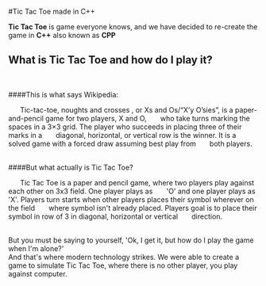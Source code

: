 #Tic Tac Toe made in C++

__Tic Tac Toe__ is game everyone knows, and we have decided to re-create the 
game in **C++** also known as **CPP**

## What is Tic Tac Toe and how do I play it?
<br>

####This is what says Wikipedia:

&nbsp;&nbsp;&nbsp;&nbsp;&nbsp;&nbsp;Tic-tac-toe, noughts and crosses , or Xs and Os/“X’y O’sies”, is a
paper-and-pencil game for two players, X and O,
&nbsp;&nbsp;&nbsp;&nbsp;&nbsp;&nbsp;who take turns marking the spaces in a 3×3 grid. The player who succeeds in 
placing three of their marks in a
&nbsp;&nbsp;&nbsp;&nbsp;&nbsp;&nbsp;diagonal, horizontal, or vertical row is the winner. 
It is a solved game with a forced draw assuming best play from
&nbsp;&nbsp;&nbsp;&nbsp;&nbsp;&nbsp;both players.
<br></br>

####But what actually is Tic Tac Toe?

&nbsp;&nbsp;&nbsp;&nbsp;&nbsp;&nbsp;Tic Tac Toe is a paper and pencil game, where two players play against 
each other on 3x3 field. One player plays as
&nbsp;&nbsp;&nbsp;&nbsp;&nbsp;&nbsp;'O' and one player plays as 'X'. Players turn starts when other players places 
their symbol wherever on the field
&nbsp;&nbsp;&nbsp;&nbsp;&nbsp;&nbsp;where symbol isn't already placed. Players goal is to place their symbol in 
row of 3 in diagonal, horizontal or vertical
&nbsp;&nbsp;&nbsp;&nbsp;&nbsp;&nbsp;direction.
<br><br>

But you must be saying to yourself, 'Ok, I get it, but how do I play the game when I'm alone?'<br>
And that's where modern technology strikes. We were able to create a game to simulate Tic Tac Toe, where
there is no other player, you play against computer.